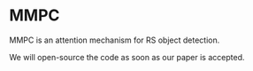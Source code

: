 # MMPC
MMPC is an attention mechanism for RS object detection.

We will open-source the code as soon as our paper is accepted.
